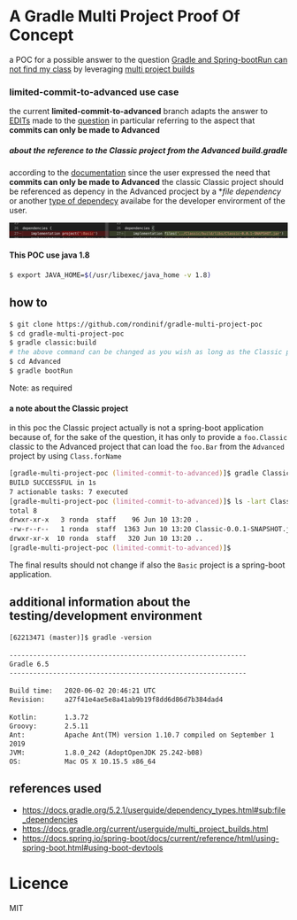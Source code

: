 # A Gradle Multi Project Proof Of Concept
a POC for a possible answer to the question [Gradle and Spring-bootRun can not find my class](https://stackoverflow.com/questions/62213471/gradle-and-spring-bootrun-can-not-find-my-class)
by leveraging [multi project builds](https://docs.gradle.org/current/userguide/multi_project_builds.html)

### limited-commit-to-advanced use case

the current **limited-commit-to-advanced** branch 
adapts the answer to [EDITs](https://stackoverflow.com/posts/62213471/revisions) 
made to the [question](https://stackoverflow.com/questions/62213471/gradle-and-spring-bootrun-can-not-find-my-class/62293125#62293125)
in particular referring to the aspect that **commits can only be made to Advanced**

##### about the reference to the Classic project from the Advanced build.gradle
according to the [documentation](https://docs.gradle.org/5.2.1/userguide/dependency_types.html#sub:file_dependencies) 
since the user expressed the need that **commits can only be made to Advanced** the classic Classic project should be referenced as depency in the Advanced procject by a **file dependency* or another [type of dependecy](https://docs.gradle.org/5.2.1/userguide/dependency_types.html) availabe for the developer envirorment of the user.

![example of change to the the Advanced/build.gradle to support the new requirement](advanced-deps-change.png)


#### This POC use java 1.8 
``` zsh 
$ export JAVA_HOME=$(/usr/libexec/java_home -v 1.8)
```
## how to
``` zsh
$ git clone https://github.com/rondinif/gradle-multi-project-poc
$ cd gradle-multi-project-poc
$ gradle classic:build
# the above command can be changed as you wish as long as the Classic project is built
$ cd Advanced
$ gradle bootRun
```
Note: as required 

#### a note about the Classic project
in this poc the Classic project actually is not a spring-boot application because of, 
for the sake of the question, it has only to provide a `foo.Classic` classic to the Advanced project that can load the `foo.Bar` from the `Advanced` project by using `Class.forName` 
``` zsh
[gradle-multi-project-poc (limited-commit-to-advanced)]$ gradle Classic:build
BUILD SUCCESSFUL in 1s
7 actionable tasks: 7 executed
[gradle-multi-project-poc (limited-commit-to-advanced)]$ ls -lart Classic/build/libs/               
total 8
drwxr-xr-x   3 ronda  staff    96 Jun 10 13:20 .
-rw-r--r--   1 ronda  staff  1363 Jun 10 13:20 Classic-0.0.1-SNAPSHOT.jar
drwxr-xr-x  10 ronda  staff   320 Jun 10 13:20 ..
[gradle-multi-project-poc (limited-commit-to-advanced)]$   
```

The final results should not change if also the `Basic` project is a spring-boot application.


## additional information about the testing/development environment
```
[62213471 (master)]$ gradle -version

------------------------------------------------------------
Gradle 6.5
------------------------------------------------------------

Build time:   2020-06-02 20:46:21 UTC
Revision:     a27f41e4ae5e8a41ab9b19f8dd6d86d7b384dad4

Kotlin:       1.3.72
Groovy:       2.5.11
Ant:          Apache Ant(TM) version 1.10.7 compiled on September 1 2019
JVM:          1.8.0_242 (AdoptOpenJDK 25.242-b08)
OS:           Mac OS X 10.15.5 x86_64
```

## references used
- https://docs.gradle.org/5.2.1/userguide/dependency_types.html#sub:file_dependencies
- https://docs.gradle.org/current/userguide/multi_project_builds.html
- https://docs.spring.io/spring-boot/docs/current/reference/html/using-spring-boot.html#using-boot-devtools

# Licence
MIT
